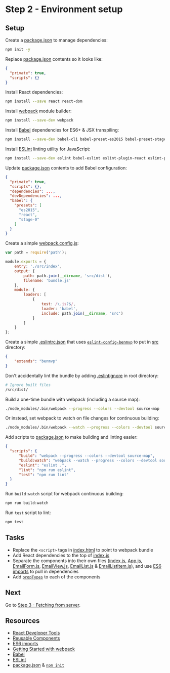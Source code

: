 # Step 2 - Environment setup

## Setup

Create a [package.json](https://docs.npmjs.com/files/package.json) to manage dependencies:

```sh
npm init -y
```

Replace [package.json](package.json) contents so it looks like:

```json
{
  "private": true,
  "scripts": {}
}
```

Install React dependencies:

```sh
npm install --save react react-dom
```

Install [webpack](https://webpack.github.io/) module builder:

```sh
npm install --save-dev webpack
```

Install [Babel](http://babeljs.io/) dependencies for ES6+ & JSX transpiling:

```sh
npm install --save-dev babel-cli babel-preset-es2015 babel-preset-stage-0 babel-preset-react babel-loader
```

Install [ESLint](http://eslint.org/) linting utility for JavaScript:

```sh
npm install --save-dev eslint babel-eslint eslint-plugin-react eslint-plugin-jsx-a11y eslint-config-benmvp 
```

Update [package.json](package.json) contents to add Babel configuration:

```json
{
  "private": true,
  "scripts": {},
  "dependencies": ...,
  "devDependencies": ...,
  "babel": {
    "presets": [
      "es2015",
      "react",
      "stage-0"
    ]
  }
}
```

Create a simple [webpack.config.js](webpack.config.js):

```js
var path = require('path');

module.exports = {
    entry: './src/index',
    output: {
        path: path.join(__dirname, 'src/dist'),
        filename: 'bundle.js'
    },
    module: {
        loaders: [
            {
                test: /\.js?$/,
                loader: 'babel',
                include: path.join(__dirname, 'src')
            }
        ]
    }
};
```

Create a simple [.eslintrc.json](src/.eslintrc.json) that uses [`eslint-config-benmvp`](https://github.com/benmvp/eslint-config-benmvp) to put in [src](src/) directory:

```json
{
    "extends": "benmvp"
}
```

Don't accidentally lint the bundle by adding [.eslintignore](.eslintignore) in root directory:

```bash
# Ignore built files
/src/dist/
```

Build a one-time bundle with webpack (including a source map):

```sh
./node_modules/.bin/webpack --progress --colors --devtool source-map
```

Or instead, set webpack to watch on file changes for continuous building:

```sh
./node_modules/.bin/webpack --watch --progress --colors --devtool source-map
```

Add scripts to [package.json](package.json) to make building and linting easier:

```json
{
  "scripts": {
      "build": "webpack --progress --colors --devtool source-map",
      "build:watch": "webpack --watch --progress --colors --devtool source-map",
      "eslint": "eslint .",
      "lint": "npm run eslint",
      "test": "npm run lint"
  }
}
```

Run `build:watch` script for webpack continuous building:

```sh
npm run build:watch
```

Run `test` script to lint:

```sh
npm test
```

## Tasks

- Replace the `<script>` tags in [index.html](src/index.html) to point to webpack bundle
- Add React dependencies to the top of [index.js](src/index.js)
- Separate the components into their own files ([index.js](src/index.js), [App.js](src/containers/App.js), [EmailForm.js](src/components/EmailForm.js), [EmailView.js](src/components/EmailView.js), [EmailList.js](src/components/EmailList.js) & [EmailListItem.js](src/components/EmailListItem.js)), and use [ES6 imports](https://developer.mozilla.org/en-US/docs/Web/JavaScript/Reference/Statements/import) to pull in dependencies
- Add [`propTypes`](https://facebook.github.io/react/docs/reusable-components.html) to each of the components

## Next

Go to [Step 3 - Fetching from server](../03-fetch/).

## Resources

- [React Developer Tools](https://github.com/facebook/react-devtools)
- [Reusable Components](https://facebook.github.io/react/docs/reusable-components.html)
- [ES6 imports](https://developer.mozilla.org/en-US/docs/Web/JavaScript/Reference/Statements/import)
- [Getting Started with webpack](http://webpack.github.io/docs/tutorials/getting-started/)
- [Babel](http://babeljs.io/)
- [ESLint](http://eslint.org/)
- [package.json](https://docs.npmjs.com/files/package.json) & [`npm init`](https://docs.npmjs.com/cli/init)
